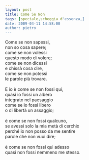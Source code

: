 ```yaml
---
layout: post
title: Come Se Non
tags: [speciale,scheggia d'essenza,]
date: 2009-04-11 14:58:00
author: pietro
---
```

Come se non sapessi,<br/>non so cosa sapere;<br/>come se non volessi<br/>questo modo di volere;<br/>come se non dicessi<br/>e chissà cosa dire,<br/>come se non potessi<br/>le parole più trovare.<br/><br/>E io è come se non fossi qui,<br/>quasi io fossi un albero<br/>integrato nel paesaggio<br/>come se io fossi libero<br/>o di libertà un assaggio;<br/><br/>è come se non fossi qualcuno,<br/>se avessi solo la mia metà di cerchio<br/>perché io non posso da me sentire<br/>parole che non vuoi dire;<br/><br/>è come se non fossi qui adesso<br/>quasi non fossi nemmeno me stesso.
